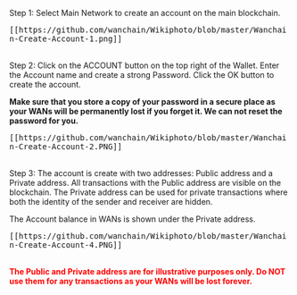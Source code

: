 Step 1: Select Main Network to create an account on the main blockchain.

<kbd>
[[https://github.com/wanchain/Wikiphoto/blob/master/Wanchain-Create-Account-1.png]]
</kbd>

<br>
<br>

Step 2: Click on the ACCOUNT button on the top right of the Wallet. Enter the Account name and create a strong Password. Click the OK button to create the account. 

**Make sure that you store a copy of your password in a secure place as your WANs will be permanently lost if you forget it. We can not reset the password for you.**

<kbd>
[[https://github.com/wanchain/Wikiphoto/blob/master/Wanchain-Create-Account-2.PNG]]
</kbd>

<br>
<br>

Step 3: The account is create with two addresses: Public address and a Private address. All transactions with the Public address are visible on the blockchain. The Private address can be used for private transactions where both the identity of the sender and receiver are hidden. 

The Account balance in WANs is shown under the Private address. 

<kbd>
[[https://github.com/wanchain/Wikiphoto/blob/master/Wanchain-Create-Account-4.PNG]]
</kbd>

<br>
<br>

<span style="color:red">**The Public and Private address are for illustrative purposes only. Do NOT use them for any transactions as your WANs will be lost forever.**</span>

